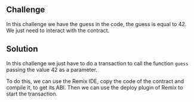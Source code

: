 ## Challenge

In this challenge we have the guess in the code, the guess is equal to 42. We
just need to interact with the contract.

## Solution

In this challenge we just have to do a transaction to call the function `guess`
passing the value 42 as a parameter.

To do this, we can use the Remix IDE, copy the code of the contract and compile
it, to get its ABI. Then we can use the deploy plugin of Remix to start the
transaction.
